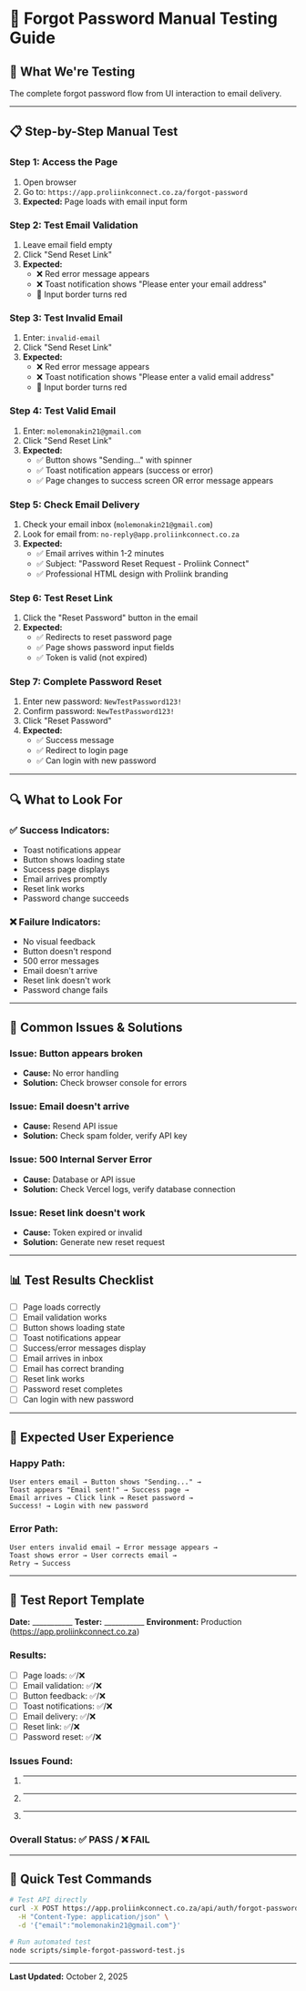 # 🧪 Forgot Password Manual Testing Guide

## 🎯 **What We're Testing**

The complete forgot password flow from UI interaction to email delivery.

---

## 📋 **Step-by-Step Manual Test**

### **Step 1: Access the Page**
1. Open browser
2. Go to: `https://app.proliinkconnect.co.za/forgot-password`
3. **Expected:** Page loads with email input form

### **Step 2: Test Email Validation**
1. Leave email field empty
2. Click "Send Reset Link"
3. **Expected:** 
   - ❌ Red error message appears
   - ❌ Toast notification shows "Please enter your email address"
   - 🔴 Input border turns red

### **Step 3: Test Invalid Email**
1. Enter: `invalid-email`
2. Click "Send Reset Link"
3. **Expected:**
   - ❌ Red error message appears
   - ❌ Toast notification shows "Please enter a valid email address"
   - 🔴 Input border turns red

### **Step 4: Test Valid Email**
1. Enter: `molemonakin21@gmail.com`
2. Click "Send Reset Link"
3. **Expected:**
   - ✅ Button shows "Sending..." with spinner
   - ✅ Toast notification appears (success or error)
   - ✅ Page changes to success screen OR error message appears

### **Step 5: Check Email Delivery**
1. Check your email inbox (`molemonakin21@gmail.com`)
2. Look for email from: `no-reply@app.proliinkconnect.co.za`
3. **Expected:**
   - ✅ Email arrives within 1-2 minutes
   - ✅ Subject: "Password Reset Request - Proliink Connect"
   - ✅ Professional HTML design with Proliink branding

### **Step 6: Test Reset Link**
1. Click the "Reset Password" button in the email
2. **Expected:**
   - ✅ Redirects to reset password page
   - ✅ Page shows password input fields
   - ✅ Token is valid (not expired)

### **Step 7: Complete Password Reset**
1. Enter new password: `NewTestPassword123!`
2. Confirm password: `NewTestPassword123!`
3. Click "Reset Password"
4. **Expected:**
   - ✅ Success message
   - ✅ Redirect to login page
   - ✅ Can login with new password

---

## 🔍 **What to Look For**

### **✅ Success Indicators:**
- Toast notifications appear
- Button shows loading state
- Success page displays
- Email arrives promptly
- Reset link works
- Password change succeeds

### **❌ Failure Indicators:**
- No visual feedback
- Button doesn't respond
- 500 error messages
- Email doesn't arrive
- Reset link doesn't work
- Password change fails

---

## 🐛 **Common Issues & Solutions**

### **Issue: Button appears broken**
- **Cause:** No error handling
- **Solution:** Check browser console for errors

### **Issue: Email doesn't arrive**
- **Cause:** Resend API issue
- **Solution:** Check spam folder, verify API key

### **Issue: 500 Internal Server Error**
- **Cause:** Database or API issue
- **Solution:** Check Vercel logs, verify database connection

### **Issue: Reset link doesn't work**
- **Cause:** Token expired or invalid
- **Solution:** Generate new reset request

---

## 📊 **Test Results Checklist**

- [ ] Page loads correctly
- [ ] Email validation works
- [ ] Button shows loading state
- [ ] Toast notifications appear
- [ ] Success/error messages display
- [ ] Email arrives in inbox
- [ ] Email has correct branding
- [ ] Reset link works
- [ ] Password reset completes
- [ ] Can login with new password

---

## 🎯 **Expected User Experience**

### **Happy Path:**
```
User enters email → Button shows "Sending..." → 
Toast appears "Email sent!" → Success page → 
Email arrives → Click link → Reset password → 
Success! → Login with new password
```

### **Error Path:**
```
User enters invalid email → Error message appears → 
Toast shows error → User corrects email → 
Retry → Success
```

---

## 📝 **Test Report Template**

**Date:** ___________
**Tester:** ___________
**Environment:** Production (https://app.proliinkconnect.co.za)

### **Results:**
- [ ] Page loads: ✅/❌
- [ ] Email validation: ✅/❌
- [ ] Button feedback: ✅/❌
- [ ] Toast notifications: ✅/❌
- [ ] Email delivery: ✅/❌
- [ ] Reset link: ✅/❌
- [ ] Password reset: ✅/❌

### **Issues Found:**
1. ________________
2. ________________
3. ________________

### **Overall Status:** ✅ PASS / ❌ FAIL

---

## 🚀 **Quick Test Commands**

```bash
# Test API directly
curl -X POST https://app.proliinkconnect.co.za/api/auth/forgot-password \
  -H "Content-Type: application/json" \
  -d '{"email":"molemonakin21@gmail.com"}'

# Run automated test
node scripts/simple-forgot-password-test.js
```

---

**Last Updated:** October 2, 2025
